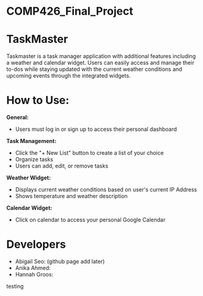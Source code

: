 # COMP426_Final_Project

# TaskMaster

Taskmaster is a task manager application with additional features including a weather and calendar widget. Users can easily access and manage their to-dos while staying updated with the current weather conditions and upcoming events through the integrated widgets.

# How to Use:

**General:**
- Users must log in or sign up to access their personal dashboard

**Task Management:**
  - Click the "+ New List" button to create a list of your choice
  - Organize tasks
  - Users can add, edit, or remove tasks

**Weather Widget:**
- Displays current weather conditions based on user's current IP Address
- Shows temperature and weather description
  
**Calendar Widget:**
- Click on calendar to access your personal Google Calendar

# Developers
- Abigail Seo: (github page add later)
- Anika Ahmed:
- Hannah Groos: 

testing
